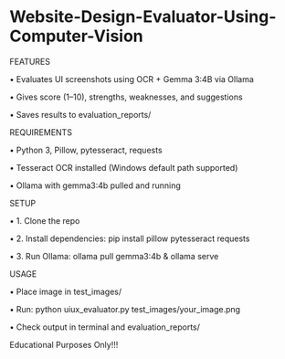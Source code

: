 # Website-Design-Evaluator-Using-Computer-Vision

FEATURES

•	Evaluates UI screenshots using OCR + Gemma 3:4B via Ollama

•	Gives score (1–10), strengths, weaknesses, and suggestions

•	Saves results to evaluation_reports/

REQUIREMENTS

•	Python 3, Pillow, pytesseract, requests

•	Tesseract OCR installed (Windows default path supported)

•	Ollama with gemma3:4b pulled and running

SETUP

•	1. Clone the repo

•	2. Install dependencies: pip install pillow pytesseract requests

•	3. Run Ollama: ollama pull gemma3:4b & ollama serve

USAGE

•	Place image in test_images/

•	Run: python uiux_evaluator.py test_images/your_image.png

•	Check output in terminal and evaluation_reports/

Educational Purposes Only!!!
